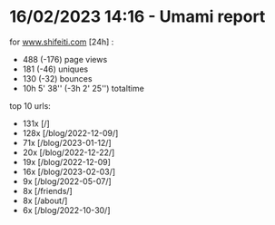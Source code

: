 # 16/02/2023 14:16 - Umami report
for www.shifeiti.com [24h] :

 - 488 (-176) page views
 - 181 (-46) uniques
 - 130 (-32) bounces
 - 10h 5' 38'' (-3h 2' 25'') totaltime


top 10 urls:
 - 131x [/]
 - 128x [/blog/2022-12-09/]
 - 71x [/blog/2023-01-12/]
 - 20x [/blog/2022-12-22/]
 - 19x [/blog/2022-12-09]
 - 16x [/blog/2023-02-03/]
 - 9x [/blog/2022-05-07/]
 - 8x [/friends/]
 - 8x [/about/]
 - 6x [/blog/2022-10-30/]


